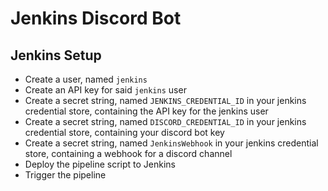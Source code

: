 # Jenkins Discord Bot

## Jenkins Setup
* Create a user, named `jenkins`
* Create an API key for said `jenkins` user
* Create a secret string, named `JENKINS_CREDENTIAL_ID` in your jenkins credential store, containing the API key for the jenkins user
* Create a secret string, named `DISCORD_CREDENTIAL_ID` in your jenkins credential store, containing your discord bot key
* Create a secret string, named `JenkinsWebhook` in your jenkins credential store, containing a webhook for a discord channel
* Deploy the pipeline script to Jenkins
* Trigger the pipeline
